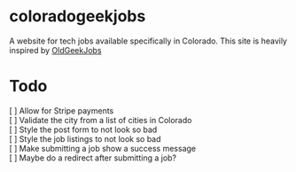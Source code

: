 # coloradogeekjobs
A website for tech jobs available specifically in Colorado. This site is heavily inspired by [OldGeekJobs](https://oldgeekjobs.com/)

# Todo
[ ] Allow for Stripe payments  
[ ] Validate the city from a list of cities in Colorado  
[ ] Style the post form to not look so bad  
[ ] Style the job listings to not look so bad  
[ ] Make submitting a job show a success message  
[ ] Maybe do a redirect after submitting a job?  
